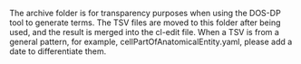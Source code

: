 The archive folder is for transparency purposes when using the DOS-DP tool to generate terms. The TSV files are moved to this folder after being used, and the result is merged into the cl-edit file.
When a TSV is from a general pattern, for example, cellPartOfAnatomicalEntity.yaml, please add a date to differentiate them.